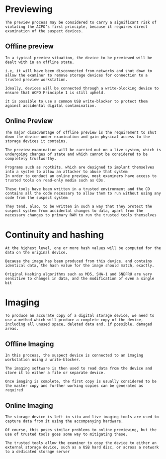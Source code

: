 # Previewing
    The preview process may be considered to carry a significant risk of violating the ACPO’s first principle, because it requires direct examination of the suspect devices.

## Offline preview 
    In a typical preview situation, the device to be previewed will be dealt with in an offline state. 

    i.e, it will have been disconnected from networks and shut down to allow the examiner to remove storage devices for connection to a trusted preview workstation. 

    Ideally, devices will be connected through a write-blocking device to ensure that ACPO Principle 1 is still upheld.
    
    it is possible to use a common USB write-blocker to protect them against accidental digital contamination. 

## Online Preview
    The major disadvantage of offline preview is the requirement to shut down the device under examination and gain physical access to the storage devices it contains. 

    The preview examination will be carried out on a live system, which is undergoing changes of state and which cannot be considered to be completely trustworthy. 

    Programs such as rootkits, which are designed to implant themselves into a system to allow an attacker to abuse that system 
    In order to conduct an online preview, most examiners have access to trusted tools on read-only media such as CDs. 

    These tools have been written in a trusted environment and the CD contains all the code necessary to allow them to run without using any code from the suspect system 

    They tend, also, to be written in such a way that they protect the suspect system from accidental changes to data, apart from the necessary changes to primary RAM to run the trusted tools themselves 

# Continuity and hashing 
    At the highest level, one or more hash values will be computed for the data on the original device.

    Because the image has been produced from this device, and contains identical data, the hash value for the image should match, exactly. 
    
    Original Hashing algorithms such as MD5, SHA-1 and SNEFRU are very sensitive to changes in data, and the modification of even a single bit 

# Imaging
    To produce an accurate copy of a digital storage device, we need to use a method which will produce a complete copy of the device, including all unused space, deleted data and, if possible, damaged areas.

## Offline Imaging
    In this process, the suspect device is connected to an imaging workstation using a write-blocker.

    The imaging software is then used to read data from the device and store it to either a file or separate device. 

    Once imaging is complete, the first copy is usually considered to be the master copy and further working copies can be generated as required 

## Online Imaging
    The storage device is left in situ and live imaging tools are used to capture data from it using the accompanying hardware.

    Of course, this poses similar problems to online previewing, but the use of trusted tools goes some way to mitigating these. 

    The trusted tools allow the examiner to copy the device to either an external storage device, such as a USB hard disc, or across a network to a dedicated storage server 
